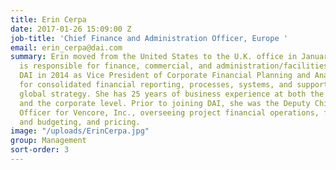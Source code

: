 ```yaml
---
title: Erin Cerpa
date: 2017-01-26 15:09:00 Z
job-title: 'Chief Finance and Administration Officer, Europe '
email: erin_cerpa@dai.com
summary: Erin moved from the United States to the U.K. office in January 2017 and
  is responsible for finance, commercial, and administration/facilities. Erin joined
  DAI in 2014 as Vice President of Corporate Financial Planning and Analysis, responsible
  for consolidated financial reporting, processes, systems, and supporting the company’s
  global strategy. She has 25 years of business experience at both the operations
  and the corporate level. Prior to joining DAI, she was the Deputy Chief Financial
  Officer for Vencore, Inc., overseeing project financial operations, financial planning
  and budgeting, and pricing.
image: "/uploads/ErinCerpa.jpg"
group: Management
sort-order: 3
---
```



